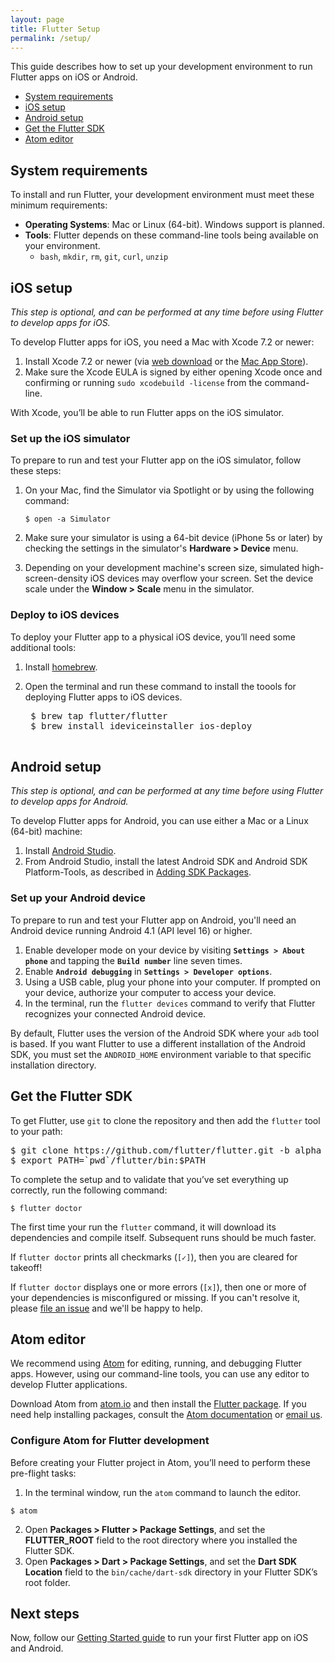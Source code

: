 ```yaml
---
layout: page
title: Flutter Setup
permalink: /setup/
---
```


This guide describes how to set up your development environment to run Flutter apps on
iOS or Android.

* [System requirements](#system-requirements)
* [iOS setup](#ios-setup)
* [Android setup](#android-setup)
* [Get the Flutter SDK](#get-the-flutter-sdk)
* [Atom editor](#atom-editor)

## System requirements

To install and run Flutter, your development environment must meet these minimum requirements:

* **Operating Systems**: Mac or Linux (64-bit). Windows support is planned.
* **Tools**: Flutter depends on these command-line tools being available on your environment.
  * `bash`, `mkdir`, `rm`, `git`, `curl`, `unzip`

## iOS setup

_This step is optional, and can be performed at any time before
using Flutter to develop apps for iOS._

To develop Flutter apps for iOS, you need a Mac with Xcode 7.2 or newer:

1. Install Xcode 7.2 or newer (via [web download](https://developer.apple.com/xcode/) or
the [Mac App Store](https://itunes.apple.com/us/app/xcode/id497799835)).
2.  Make sure the Xcode EULA is signed by either opening Xcode once and confirming or
running `sudo xcodebuild -license` from the command-line.

With Xcode, you’ll be able to run Flutter apps on the iOS simulator.

### Set up the iOS simulator ###

To prepare to run and test your Flutter app on the iOS simulator, follow these steps:

1. On your Mac, find the Simulator via Spotlight or by using the following command:

    ```
    $ open -a Simulator
    ```

2. Make sure your simulator is using a 64-bit device (iPhone 5s or later) by checking the settings
in the simulator's **Hardware > Device** menu.
3. Depending on your development machine's screen size, simulated high-screen-density iOS devices
may overflow your screen. Set the device scale under the **Window > Scale** menu in the simulator.


### Deploy to iOS devices

To deploy your Flutter app to a physical iOS device, you’ll need some additional tools:

1. Install [homebrew](http://brew.sh/).
2. Open the terminal and run these command to install the toools for deploying Flutter apps to
iOS devices.

    <pre>
    $ brew tap flutter/flutter
    $ brew install ideviceinstaller ios-deploy
    </pre>

## Android setup

_This step is optional, and can be performed at any time before
using Flutter to develop apps for Android._

To develop Flutter apps for Android, you can use either a Mac or a Linux (64-bit) machine:

1. Install [Android Studio](https//developer.android.com/sdk/index.html).
2. From Android Studio, install the latest Android SDK and Android SDK Platform-Tools, as described
in [Adding SDK Packages](https://developer.android.com/sdk/installing/adding-packages.html).

### Set up your Android device

To prepare to run and test your Flutter app on Android, you'll need an Android device running
Android 4.1 (API level 16) or higher.

1. Enable developer mode on your device by visiting **`Settings > About phone`** and
tapping the **`Build number`** line seven times.
2. Enable **`Android debugging`** in **`Settings > Developer options`**.
3. Using a USB cable, plug your phone into your computer. If prompted on your
device, authorize your computer to access your device.
4. In the terminal, run the `flutter devices` command to verify that Flutter recognizes your
connected Android device.

By default, Flutter uses the version of the Android SDK where your `adb` tool is based. If
you want Flutter to use a different installation of the Android SDK, you must set the
`ANDROID_HOME` environment variable to that specific installation directory.

## Get the Flutter SDK

To get Flutter, use `git` to clone the repository and then add the `flutter` tool to your path:

<pre>
$ git clone https://github.com/flutter/flutter.git -b alpha
$ export PATH=`pwd`/flutter/bin:$PATH
</pre>

To complete the setup and to validate that you’ve set everything up correctly, run the following
command:

```
$ flutter doctor
```

The first time your run the `flutter` command, it will download its dependencies and compile
itself. Subsequent runs should be much faster.

If `flutter doctor` prints all checkmarks (`[✓]`), then you are cleared
for takeoff!

If `flutter doctor` displays one or more errors (`[x]`), then one or more
of your dependencies is misconfigured or missing. If you can't resolve it,
please [file an issue](https://github.com/flutter/flutter/issues/new)
and we'll be happy to help.

## Atom editor

We recommend using [Atom](https://atom.io/) for editing, running, and debugging Flutter apps.
However, using our command-line tools, you can use any editor to develop Flutter applications.

Download Atom from [atom.io](https://atom.io/) and then install the
[Flutter package](https://atom.io/packages/flutter). If you need help installing
packages, consult the [Atom documentation](https://atom.io/docs/v1.3.2/using-atom-atom-packages)
or [email us](flutter-dev@googlegroups.com).

### Configure Atom for Flutter development

Before creating your Flutter project in Atom, you’ll need to perform these pre-flight tasks:

1. In the terminal window, run the `atom` command to launch the editor.
  ```
  $ atom
  ```
2. Open **Packages > Flutter > Package Settings**, and set the **FLUTTER_ROOT** field to the
root directory where you installed the Flutter SDK.
3. Open **Packages > Dart > Package Settings**, and set the **Dart SDK Location** field to the
`bin/cache/dart-sdk` directory in your Flutter SDK’s root folder.

## Next steps

Now, follow our [Getting Started guide](/getting-started/)
to run your first Flutter app on iOS and Android.
